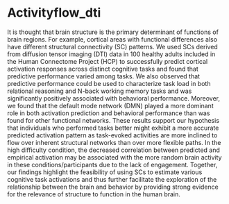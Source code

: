 # Activityflow_dti
It is thought that brain structure is the primary determinant of functions of brain regions. For example, cortical areas with functional differences also have different structural connectivity (SC) patterns. We used SCs derived from diffusion tensor imaging (DTI) data in 100 healthy adults included in the Human Connectome Project (HCP) to successfully predict cortical activation responses across distinct cognitive tasks and found that predictive performance varied among tasks. We also observed that predictive performance could be used to characterize task load in both relational reasoning and N-back working memory tasks and was significantly positively associated with behavioral performance. Moreover, we found that the default mode network (DMN) played a more dominant role in both activation prediction and behavioral performance than was found for other functional networks. These results support our hypothesis that individuals who performed tasks better might exhibit a more accurate predicted activation pattern as task-evoked activities are more inclined to flow over inherent structural networks than over more flexible paths. In the high difficulty condition, the decreased correlation between predicted and empirical activation may be associated with the more random brain activity in these conditions/participants due to the lack of engagement. Together, our findings highlight the feasibility of using SCs to estimate various cognitive task activations and thus further facilitate the exploration of the relationship between the brain and behavior by providing strong evidence for the relevance of structure to function in the human brain.
